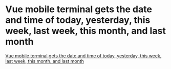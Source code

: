 # Vue mobile terminal gets the date and time of today, yesterday, this week, last week, this month, and last month
[Vue mobile terminal gets the date and time of today, yesterday, this week, last week, this month, and last month](https://aiwithcloud.com/2022/09/15/vue_mobile_terminal_gets_the_date_and_time_of_today_yesterday_this_week_last_week_this_month_and_last_month/)